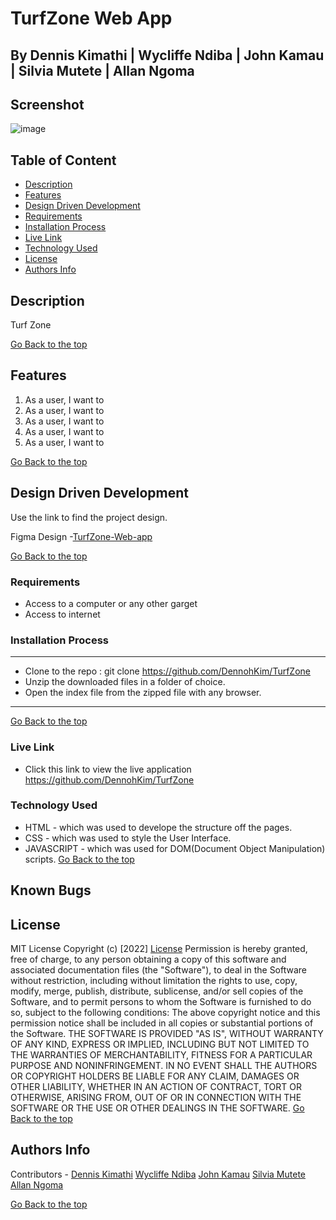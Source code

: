 # TurfZone Web App
## By Dennis Kimathi | Wycliffe Ndiba | John Kamau | Silvia Mutete | Allan Ngoma

## Screenshot
 ![image](./assets/images/Welcome-screen.png)

 ## Table of Content
 - [Description](#description)
 - [Features](#features)
 - [Design Driven Development](#Design-Driven-Development)
 - [Requirements](#requirements)
 - [Installation Process](#installation-Process)
 - [Live Link](#Live-Link)
 - [Technology  Used](#technology-Used)
 - [License](#license)
 - [Authors Info](#Authors-Info)


## Description
<p>Turf Zone </p>

[Go Back to the top](#TurfZone-Web-app)
## Features
1. As a user, I want to 
2. As a user, I want to 
3. As a user, I want to 
4. As a user, I want to 
5. As a user, I want to 

[Go Back to the top](#TurfZone-Web-app)

## Design Driven Development

Use the link to find the project design.

Figma Design -[TurfZone-Web-app](https://www.figma.com/file/BGJQUi8O4Hcrzglhx2M3pL/Sports-Turf-Booking-App?node-id=7%3A14)

[Go Back to the top](#TurfZone-Web-app)

 ###  Requirements
 * Access to  a computer or any other garget
 * Access to internet

 ### Installation Process
 ****
* Clone to the repo : git clone https://github.com/DennohKim/TurfZone
* Unzip the downloaded files in a folder of choice.
* Open the index file from the zipped file with any browser.
 ****
 [Go Back to the top](#TurfZone-Web-app)

### Live Link
- Click this link to view the live application https://github.com/DennohKim/TurfZone

### Technology  Used
* HTML - which was used to develope the structure off the pages.
* CSS - which was used to style the User Interface.
* JAVASCRIPT - which was used for DOM(Document Object Manipulation) scripts.
[Go Back to the top](#TurfZone-Web-app)

## Known Bugs


## License
MIT License
Copyright (c) [2022] [License](LICENSE.txt)
Permission is hereby granted, free of charge, to any person obtaining a copy
of this software and associated documentation files (the "Software"), to deal
in the Software without restriction, including without limitation the rights
to use, copy, modify, merge, publish, distribute, sublicense, and/or sell
copies of the Software, and to permit persons to whom the Software is
furnished to do so, subject to the following conditions:
The above copyright notice and this permission notice shall be included in all
copies or substantial portions of the Software.
THE SOFTWARE IS PROVIDED "AS IS", WITHOUT WARRANTY OF ANY KIND, EXPRESS OR
IMPLIED, INCLUDING BUT NOT LIMITED TO THE WARRANTIES OF MERCHANTABILITY,
FITNESS FOR A PARTICULAR PURPOSE AND NONINFRINGEMENT. IN NO EVENT SHALL THE
AUTHORS OR COPYRIGHT HOLDERS BE LIABLE FOR ANY CLAIM, DAMAGES OR OTHER
LIABILITY, WHETHER IN AN ACTION OF CONTRACT, TORT OR OTHERWISE, ARISING FROM,
OUT OF OR IN CONNECTION WITH THE SOFTWARE OR THE USE OR OTHER DEALINGS IN THE
SOFTWARE.
[Go Back to the top](#TurfZone-Web-app)

## Authors Info
Contributors - [Dennis Kimathi](https://github.com/DennohKim)
[Wycliffe Ndiba]()
[John Kamau]()
[Silvia Mutete](https://github.com/Silvia-Mutete2)
[Allan Ngoma]()

[Go Back to the top](#TurfZone-Web-app)